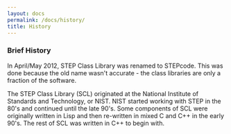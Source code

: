 ```yaml
---
layout: docs
permalink: /docs/history/
title: History
---
```


### Brief History

In April/May 2012, STEP Class Library was renamed to STEPcode. This was
done because the old name wasn't accurate - the class libraries are only
a fraction of the software.

The STEP Class Library (SCL) originated at the National Institute of
Standards and Technology, or NIST. NIST started working with STEP in the
80's and continued until the late 90's. Some components of SCL were
originally written in Lisp and then re-written in mixed C and C++ in the
early 90's. The rest of SCL was written in C++ to begin with.
